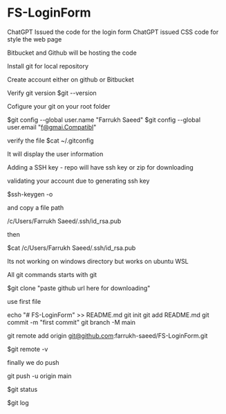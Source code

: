 # FS-LoginForm
ChatGPT Issued the code for the login form 
ChatGPT issued CSS code for style the web page

Bitbucket and Github will be hosting the code

Install git for local repository

Create account either on github or Bitbucket

Verify git version 
$git --version

Cofigure your git on your root folder

$git config --global user.name "Farrukh Saeed"
$git config --global user.email "f@gmai.Compatibl"

verify the file
$cat ~/.gitconfig

It will display the user information 

Adding a SSH key - repo  will have ssh key or zip for downloading

validating your account due to generating ssh key

$ssh-keygen -o

and copy a file path 

/c/Users/Farrukh Saeed/.ssh/id_rsa.pub

then 

$cat /c/Users/Farrukh Saeed/.ssh/id_rsa.pub

Its not working on windows directory but works on ubuntu WSL

All git commands starts with git 

$git clone "paste github url here for downloading"

use first file 

echo "# FS-LoginForm" >> README.md
git init
git add README.md
git commit -m "first commit"
git branch -M main

git remote add origin git@github.com:farrukh-saeed/FS-LoginForm.git

$git remote -v

finally we do push 

git push -u origin main


$git status

$git log


